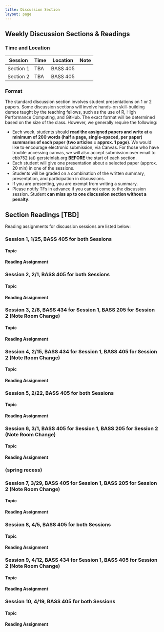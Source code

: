 ```yaml
---
title: Discussion Section
layout: page
---
```


## Weekly Discussion Sections & Readings

### Time and Location

| Session | Time | Location | Note |
| --- | --- | --- | --- |
| Section 1 | TBA | BASS 405 | &nbsp; |
| Section 2 | TBA | BASS 405 | &nbsp; |

### Format

The standard discussion section involves student presentations on 1 or 2 papers. Some discussion sections will involve hands-on skill-building demos taught by the teaching fellows, such as the use of R, High Performance Computing, and GitHub. The exact format will be determined based on the size of the class. However, we generally require the following:

* Each week, students should **read the assigned papers and write at a minimum of 200 words (half a page, single-spaced, per paper) summaries of each paper (two articles = approx. 1 page)**.
We would like to encourage electronic submission, via Canvas. For those who have trouble accessing canvas, we will also accept submission over email to cbb752 (at) gersteinlab.org **BEFORE** the start of each section.
* Each student will give one presentation about a selected paper (approx. 20 min) in one of the sessions.
* Students will be graded on a combination of the written summary, presentation, and participation in discussions.
* If you are presenting, you are exempt from writing a summary.
* Please notify TFs in advance if you cannot come to the discussion session. Student **can miss up to one discussion section without a penalty**.

## Section Readings **[TBD]**

Reading assignments for discussion sessions are listed below:

### Session 1, 1/25, BASS 405 for both Sessions

#### Topic

#### Reading Assignment

### Session 2,	2/1, BASS 405 for both Sessions

#### Topic

#### Reading Assignment

### Session 3,	2/8, BASS 434 for Session 1, BASS 205 for Session 2 (Note Room Change)

#### Topic

#### Reading Assignment

### Session 4,	2/15, BASS 434 for Session 1, BASS 405 for Session 2 (Note Room Change)

#### Topic

#### Reading Assignment

### Session 5,	2/22, BASS 405 for both Sessions

#### Topic

#### Reading Assignment

### Session 6,	3/1, BASS 405 for Session 1, BASS 205 for Session 2 (Note Room Change)

#### Topic

#### Reading Assignment

### (spring recess)

### Session 7, 3/29,	BASS 405 for Session 1, BASS 205 for Session 2 (Note Room Change)

#### Topic

#### Reading Assignment

### Session 8,	4/5, BASS 405 for both Sessions

#### Topic

#### Reading Assignment

### Session 9, 4/12, BASS 434 for Session 1, BASS 405 for Session 2 (Note Room Change)

#### Topic

#### Reading Assignment

### Session 10, 4/19, BASS 405 for both Sessions

#### Topic

#### Reading Assignment
